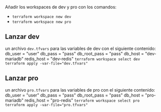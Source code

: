 


Añadir los workspaces de dev y pro con los comandos:
- `terraform workspace new dev`
- `terraform workspace new pro`

## Lanzar dev
un archivo `dev.tfvars` para las variables de dev con el siguiente contenido:
db_user = "user"
db_pass = "pass"
db_root_pass = "pass"
db_host = "dev-mariadb"
redis_host = "dev-redis"
`terraform workspace select dev`
`terraform apply -var-file="dev.tfvars"`


## Lanzar pro
un archivo `pro.tfvars` para las variables de pro con el siguiente contenido:
db_user = "user"
db_pass = "pass"
db_root_pass = "pass"
db_host = "pro-mariadb"
redis_host = "pro-redis"
`terraform workspace select pro`
`terraform apply -var-file="pro.tfvars"`
